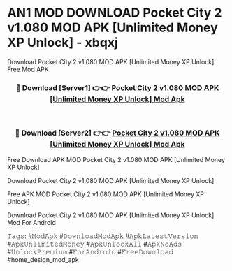 # AN1 MOD DOWNLOAD Pocket City 2 v1.080 MOD APK [Unlimited Money XP Unlock] - xbqxj
Download Pocket City 2 v1.080 MOD APK [Unlimited Money XP Unlock] Free Mod APK

<div align="center">
<h3>🔴 Download [Server1] 👉👉 <a href="https://apk-comot.site?title=Pocket_City_2_v1.080_MOD_APK_[Unlimited_Money_XP_Unlock]">Pocket City 2 v1.080 MOD APK [Unlimited Money XP Unlock] Mod Apk</a></h3><br>

<h3>🔴 Download [Server2] 👉👉 <a href="https://apk-comot.site?title=Pocket_City_2_v1.080_MOD_APK_[Unlimited_Money_XP_Unlock]">Pocket City 2 v1.080 MOD APK [Unlimited Money XP Unlock] Mod Apk</a></h3>
</div>


Free Download APK MOD Pocket City 2 v1.080 MOD APK [Unlimited Money XP Unlock]

Download Pocket City 2 v1.080 MOD APK [Unlimited Money XP Unlock] 

Free APK MOD Pocket City 2 v1.080 MOD APK [Unlimited Money XP Unlock] 

Download Pocket City 2 v1.080 MOD APK [Unlimited Money XP Unlock] Mod For Android

𝚃𝚊𝚐𝚜: #𝙼𝚘𝚍𝙰𝚙𝚔 #𝙳𝚘𝚠𝚗𝚕𝚘𝚊𝚍𝙼𝚘𝚍𝙰𝚙𝚔 #𝙰𝚙𝚔𝙻𝚊𝚝𝚎𝚜𝚝𝚅𝚎𝚛𝚜𝚒𝚘𝚗 #𝙰𝚙𝚔𝚄𝚗𝚕𝚒𝚖𝚒𝚝𝚎𝚍𝙼𝚘𝚗𝚎𝚢 #𝙰𝚙𝚔𝚄𝚗𝚕𝚘𝚌𝚔𝙰𝚕𝚕 #𝙰𝚙𝚔𝙽𝚘𝙰𝚍𝚜 #𝚄𝚗𝚕𝚘𝚌𝚔𝙿𝚛𝚎𝚖𝚒𝚞𝚖 #𝙵𝚘𝚛𝙰𝚗𝚍𝚛𝚘𝚒𝚍 #𝙵𝚛𝚎𝚎𝙳𝚘𝚠𝚗𝚕𝚘𝚊𝚍 #home_design_mod_apk
